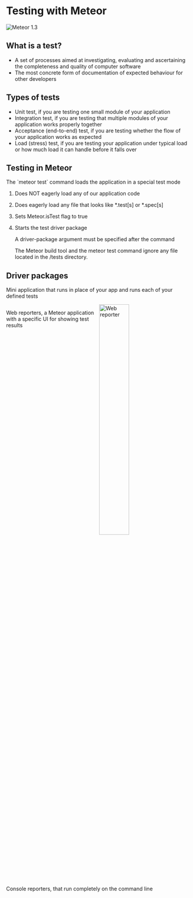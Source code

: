 # Testing with Meteor
![Meteor 1.3](http://info.meteor.com/hubfs/Blog/Meteor_1.3.png)



## What is a test?
* A set of processes aimed at investigating, evaluating and ascertaining the completeness and quality of computer software
* The most concrete form of documentation of expected behaviour for other developers



## Types of tests
* Unit test, if you are testing one small module of your application
* Integration test, if you are testing that multiple modules of your application works properly together
* Acceptance (end-to-end) test, if you are testing whether the flow of your application works as expected
* Load (stress) test, if you are testing your application under typical load or how much load it can handle before it falls over



## Testing in Meteor
<p style="text-align: left">The `meteor test` command loads the application in a special test mode</p>

1. Does NOT eagerly load any of our application code
2. Does eagerly load any file that looks like *.test[s] or *.spec[s]
3. Sets Meteor.isTest flag to true
4. Starts the test driver package

    A driver-package argument must be specified after the command
    
    The Meteor build tool and the meteor test command ignore any file located in the /tests directory.


## Driver packages
<p style="text-align: left">Mini application that runs in place of your app and runs each of your defined tests</p>

<p style="text-align: left; float: left; width: 50%">Web reporters, a Meteor application with a specific UI for showing test results</p><img style="width: 40%" src="http://guide.meteor.com/images/mocha-test-results.png" alt="Web reporter">

<p style="text-align: left">Console reporters, that run completely on the command line</p>